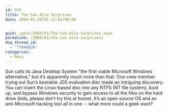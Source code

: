 ```yaml
---
id: 373
title: The Sun Also Surprises
date: 2004-01-28T01:12:55+00:00


guid: /post/2004/01/The-Sun-Also-Surprises.aspx
permalink: /2004/01/the-sun-also-surprises/
dsq_thread_id:
  - "77848828"
categories:
  - News
---
```

<body xmlns="http://www.w3.org/1999/xhtml">
    <div class="Section1">
        <p class="MsoNormal">
            Sun calls its Java Desktop System "the first viable Microsoft Windows alternative,"
            but it&rsquo;s apparently much more than that. One crew member trying out Sun&rsquo;s
            bootable JDS evaluation disc made an intriguing discovery: You can insert the Linux-based
            disc into any NTFS (NT file system), boot up, and bypass Windows security to gain
            access to all the files on the hard drive (kids, please don&rsquo;t try this at home).
            It&rsquo;s an open source OS and an anti-Microsoft hacking tool all in one -- what
            more could a geek want?
        </p>
    </div>
</body>